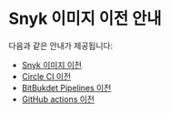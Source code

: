 # Snyk 이미지 이전 안내

다음과 같은 안내가 제공됩니다:

- [Snyk 이미지 이전](snyk-images-migration.md)
- [Circle CI 이전](circleci-migration.md)
- [BitBukdet Pipelines 이전](bitbucket-pipelines-migration.md)
- [GitHub actions 이전](github-actions-migration.md)